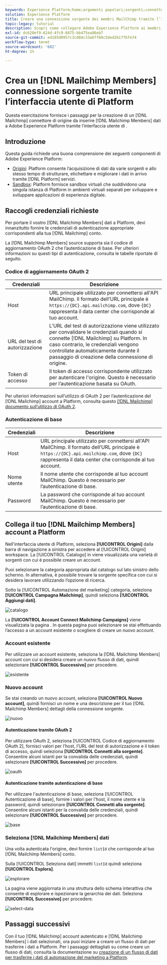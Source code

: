 ```yaml
---
keywords: Experience Platform;home;argomenti popolari;sorgenti;connettori;connettori sorgente;origini sdk;sdk;SDK
solution: Experience Platform
title: Creare una connessione sorgente dei membri MailChimp tramite l’interfaccia utente di Platform
topic-legacy: tutorial
description: Scopri come collegare Adobe Experience Platform ai membri MailChimp tramite l’interfaccia utente di Platform.
exl-id: dc620ef9-624d-4fc9-8475-bb475ea86eb7
source-git-commit: ed185d0957c3cd84c33a6ff60c5ded2b17fbfe74
workflow-type: tm+mt
source-wordcount: '682'
ht-degree: 1%

---
```


# Crea un [!DNL Mailchimp Members] connessione sorgente tramite l’interfaccia utente di Platform

Questa esercitazione fornisce i passaggi per la creazione di un [!DNL Mailchimp] connettore di origine da inserire [!DNL Mailchimp Members] dati a Adobe Experience Platform tramite l’interfaccia utente di .

## Introduzione

Questa guida richiede una buona comprensione dei seguenti componenti di Adobe Experience Platform:

* [Origini](../../../../home.md): Platform consente l’acquisizione di dati da varie sorgenti e allo stesso tempo di strutturare, etichettare e migliorare i dati in arrivo tramite [!DNL Platform] servizi.
* [Sandbox](../../../../../sandboxes/home.md): Platform fornisce sandbox virtuali che suddividono una singola istanza di Platform in ambienti virtuali separati per sviluppare e sviluppare applicazioni di esperienza digitale.

## Raccogli credenziali richieste

Per portare il vostro [!DNL Mailchimp Members] dati a Platform, devi innanzitutto fornire le credenziali di autenticazione appropriate corrispondenti alla tua [!DNL Mailchimp] conto.

La [!DNL Mailchimp Members] source supporta sia il codice di aggiornamento OAuth 2 che l’autenticazione di base. Per ulteriori informazioni su questi tipi di autenticazione, consulta le tabelle riportate di seguito.

### Codice di aggiornamento OAuth 2

| Credenziali | Descrizione |
| --- | --- |
| Host | URL principale utilizzato per connettersi all&#39;API MailChimp. Il formato dell’URL principale è `https://{DC}.api.mailchimp.com`, dove `{DC}` rappresenta il data center che corrisponde al tuo account. |
| URL del test di autorizzazione | L’URL del test di autorizzazione viene utilizzato per convalidare le credenziali quando si connette [!DNL Mailchimp] su Platform. In caso contrario, le credenziali vengono controllate automaticamente durante il passaggio di creazione della connessione di origine. |
| Token di accesso | Il token di accesso corrispondente utilizzato per autenticare l&#39;origine. Questo è necessario per l’autenticazione basata su OAuth. |

Per ulteriori informazioni sull’utilizzo di OAuth 2 per l’autenticazione del [!DNL Mailchimp] account a Platform, consulta questo [[!DNL Mailchimp] documento sull’utilizzo di OAuth 2](https://mailchimp.com/developer/marketing/guides/access-user-data-oauth-2/).

### Autenticazione di base

| Credenziali | Descrizione |
| --- | --- |
| Host | URL principale utilizzato per connettersi all&#39;API MailChimp. Il formato dell’URL principale è `https://{DC}.api.mailchimp.com`, dove `{DC}` rappresenta il data center che corrisponde al tuo account. |
| Nome utente | Il nome utente che corrisponde al tuo account MailChimp. Questo è necessario per l’autenticazione di base. |
| Password | La password che corrisponde al tuo account MailChimp. Questo è necessario per l’autenticazione di base. |

## Collega il tuo [!DNL Mailchimp Members] account a Platform

Nell’interfaccia utente di Platform, seleziona **[!UICONTROL Origini]** dalla barra di navigazione a sinistra per accedere al [!UICONTROL Origini] workspace. La [!UICONTROL Catalogo] in viene visualizzata una varietà di sorgenti con cui è possibile creare un account.

Puoi selezionare la categoria appropriata dal catalogo sul lato sinistro dello schermo. In alternativa, è possibile trovare la sorgente specifica con cui si desidera lavorare utilizzando l’opzione di ricerca.

Sotto la [!UICONTROL Automazione del marketing] categoria, seleziona **[!UICONTROL Campagna Mailchimp]**, quindi seleziona **[!UICONTROL Aggiungi dati]**.

![catalogo](../../../../images/tutorials/create/mailchimp-members/catalog.png)

La **[!UICONTROL Account Connect Mailchimp Campaigns]** viene visualizzata la pagina . In questa pagina puoi selezionare se stai effettuando l’accesso a un account esistente o scegliere di creare un nuovo account.

### Account esistente

Per utilizzare un account esistente, seleziona la [!DNL Mailchimp Members] account con cui si desidera creare un nuovo flusso di dati, quindi selezionare **[!UICONTROL Successivo]** per procedere.

![esistente](../../../../images/tutorials/create/mailchimp-members/existing.png)

### Nuovo account

Se stai creando un nuovo account, seleziona **[!UICONTROL Nuovo account]**, quindi fornisci un nome e una descrizione per il tuo [!DNL Mailchimp Members] dettagli della connessione sorgente.

![nuovo](../../../../images/tutorials/create/mailchimp-members/new.png)


#### Autenticazione tramite OAuth 2

Per utilizzare OAuth 2, seleziona [!UICONTROL Codice di aggiornamento OAuth 2], fornisci valori per l’host, l’URL del test di autorizzazione e il token di accesso, quindi seleziona **[!UICONTROL Connetti alla sorgente]**. Consentire alcuni istanti per la convalida delle credenziali, quindi selezionare **[!UICONTROL Successivo]** per procedere.

![oauth](../../../../images/tutorials/create/mailchimp-members/oauth.png)

#### Autenticazione tramite autenticazione di base

Per utilizzare l&#39;autenticazione di base, seleziona [!UICONTROL Autenticazione di base], fornire i valori per l&#39;host, il nome utente e la password, quindi selezionare **[!UICONTROL Connetti alla sorgente]**. Consentire alcuni istanti per la convalida delle credenziali, quindi selezionare **[!UICONTROL Successivo]** per procedere.

![base](../../../../images/tutorials/create/mailchimp-members/basic.png)

### Seleziona [!DNL Mailchimp Members] dati

Una volta autenticata l&#39;origine, devi fornire `listId` che corrisponde al tuo [!DNL Mailchimp Members] conto.

Sulla [!UICONTROL Seleziona dati] immetti `listId` quindi seleziona **[!UICONTROL Esplora]**.

![esplorare](../../../../images/tutorials/create/mailchimp-members/explore.png)

La pagina viene aggiornata in una struttura dello schema interattiva che consente di esplorare e ispezionare la gerarchia dei dati. Seleziona **[!UICONTROL Successivo]** per procedere.

![select-data](../../../../images/tutorials/create/mailchimp-members/select-data.png)

## Passaggi successivi

Con il tuo [!DNL Mailchimp] account autenticato e [!DNL Mailchimp Members] i dati selezionati, ora puoi iniziare a creare un flusso di dati per trasferire i dati a Platform. Per i passaggi dettagliati su come creare un flusso di dati, consulta la documentazione su [creazione di un flusso di dati per trasferire i dati di automazione del marketing a Platform](../../dataflow/marketing-automation.md).
